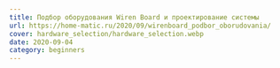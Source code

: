 ```yaml
---
title: Подбор оборудования Wiren Board и проектирование системы
url: https://home-matic.ru/2020/09/wirenboard_podbor_oborudovania/
cover: hardware_selection/hardware_selection.webp
date: 2020-09-04
category: beginners
---
```

